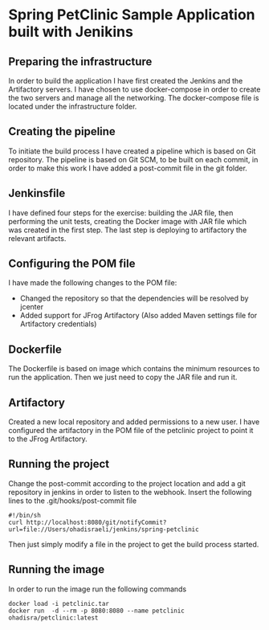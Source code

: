 # Spring PetClinic Sample Application built with Jenikins

## Preparing the infrastructure
In order to build the application I have first created the Jenkins and the Artifactory servers.
I have chosen to use docker-compose in order to create the two servers and manage all the networking.
The docker-compose file is located under the infrastructure folder.

## Creating the pipeline
To initiate the build process I have created a pipeline which is based on Git repository.
The pipeline is based on Git SCM, to be built on each commit, in order to make this work I have added a post-commit file in the git folder.

## Jenkinsfile
I have defined four steps for the exercise: building the JAR file, then performing the unit tests, creating the Docker image with JAR file which was created in the first step. The last step is deploying to artifactory the relevant artifacts.

## Configuring the POM file
I have made the following changes to the POM file:

* Changed the repository so that the dependencies will be resolved by jcenter
* Added support for JFrog Artifactory (Also added Maven settings file for Artifactory credentials)

## Dockerfile
The Dockerfile is based on image which contains the minimum resources to run the application.
Then we just need to copy the JAR file and run it.

## Artifactory
Created a new local repository and added permissions to a new user.
I have configured the artifactory in the POM file of the petclinic project to point it to the JFrog Artifactory.

## Running the project
Change the post-commit according to the project location and add a git repository in jenkins in order to listen to the webhook.
Insert the following lines to the .git/hooks/post-commit file

```
#!/bin/sh
curl http://localhost:8080/git/notifyCommit?url=file://Users/ohadisraeli/jenkins/spring-petclinic
```

Then just simply modify a file in the project to get the build process started.

## Running the image
In order to run the image run the following commands 
```
docker load -i petclinic.tar
docker run  -d --rm -p 8080:8080 --name petclinic ohadisra/petclinic:latest
```
